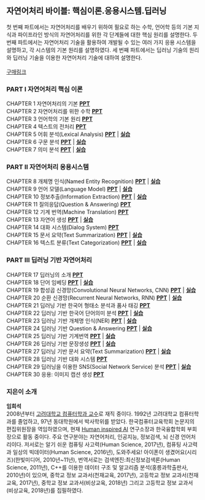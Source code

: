 ## 자연어처리 바이블: 핵심이론.응용시스템.딥러닝

첫 번째 파트에서는 자연어처리를 배우기 위하여 필요로 하는 수학, 언어학 등의 기본 지식과 파이프라인 방식의 자연어처리를 위한 각 단계들에 대한 핵심 원리를 설명한다. 두 번째 파트에서는 자연어처리 기술을 활용하여 개발될 수 있는 여러 가지 응용 시스템을 설명하고, 각 시스템의 기본 원리를 설명하였다. 세 번째 파트에서는 딥러닝 기술의 원리와 딥러닝 기술을 이용한 자연어처리 기술에 대하여 설명한다.  
<br>
[구매링크](https://www.aladin.co.kr/shop/wproduct.aspx?ItemId=233821145) 


### PART I 자연어처리 핵심 이론
CHAPTER 1 자연어처리의 기본 [**PPT**](http://drive.google.com/uc?export=view&id=1T6JX4WQVQmoicbufxaFSX-BERUuOQfWI)  <br>
CHAPTER 2 자연어처리를 위한 수학 [**PPT**](http://drive.google.com/uc?export=view&id=1lvNaQllwVQvmQGSwi0lBTxEWagG4D3aD)  <br>
CHAPTER 3 언어학의 기본 원리 [**PPT**](http://drive.google.com/uc?export=view&id=10zVqFoGs8_5yxmC3vuud1G4HOimfdcY1) <br>
CHAPTER 4 텍스트의 전처리 [**PPT**](http://drive.google.com/uc?export=view&id=1lJHyGKEx76CuUyE4C-8fc0Wgn5V3V4GX) <br>
CHAPTER 5 어휘 분석(Lexical Analysis) [**PPT**](http://drive.google.com/uc?export=view&id=1p7hSGWSDU4AgxF12i2PC-Li2YJ_jRgC1) | [**실습**](https://github.com/nlpai-lab/nlp-bible-code/tree/master/05%EC%9E%A5_%EC%96%B4%ED%9C%98%EB%B6%84%EC%84%9D)<br>
CHAPTER 6 구문 분석 [**PPT**](http://drive.google.com/uc?export=view&id=1rNlOEamyno3YzCFzSmuhvlS52nUJuFGU) | [**실습**](https://github.com/nlpai-lab/nlp-bible-code/tree/master/06%EC%9E%A5_%EC%9D%98%EC%A1%B4%EB%B6%84%EC%84%9D)<br>
CHAPTER 7 의미 분석 [**PPT**](https://drive.google.com/file/d/1LsgVOh3w1kAHFId7rvU7-XLyvst1l4FP/view?usp=sharing) | [**실습**](https://github.com/nlpai-lab/nlp-bible-code/tree/master/07%EC%9E%A5_%EC%9D%98%EB%AF%B8%EB%B6%84%EC%84%9D)<br>

### PART II 자연어처리 응용시스템
CHAPTER 8 개체명 인식(Named Entity Recognition) [**PPT**](http://drive.google.com/uc?export=view&id=11c-ZI1wLzwOyskfuco7717b8hhYinRnJ) | [**실습**](https://github.com/nlpai-lab/nlp-bible-code/tree/master/08%EC%9E%A5_%EA%B0%9C%EC%B2%B4%EB%AA%85%EC%9D%B8%EC%8B%9D)<br>
CHAPTER 9 언어 모델(Language Model) [**PPT**](https://drive.google.com/file/d/1GOtRNRrnwDWxsTVIdHpdSSO9bk-64Erl/view?usp=sharing) | [**실습**](https://github.com/nlpai-lab/nlp-bible-code/tree/master/09%EC%9E%A5_%EC%96%B8%EC%96%B4%20%EB%AA%A8%EB%8D%B8)<br>
CHAPTER 10 정보추출(Information Extraction) [**PPT**](http://drive.google.com/uc?export=view&id=1Cpe9lZQlBZ8DDp-hrnB2PO_xEmPxgdPm) | [**실습**](https://github.com/nlpai-lab/nlp-bible-code/tree/master/10%EC%9E%A5_Information%20Extraction)<br>
CHAPTER 11 질의응답(Question & Answering) [**PPT**](http://drive.google.com/uc?export=view&id=1fGF8q7WzrPSEpFB-TDEpxOFMwOL6sHJF) <br>
CHAPTER 12 기계 번역(Machine Translation) [**PPT**](http://drive.google.com/uc?export=view&id=10RUaY56RXBxoKmeBmUW-oEuY6gbXWAuV) <br>
CHAPTER 13 자연어 생성 [**PPT**](http://drive.google.com/uc?export=view&id=18D7O11M_en-dmnpdjEQG5XUPndu0Wg-j) | [**실습**](https://github.com/nlpai-lab/nlp-bible-code/tree/master/13%EC%9E%A5_%EC%9E%90%EC%97%B0%EC%96%B4%EC%83%9D%EC%84%B1)<br>
CHAPTER 14 대화 시스템(Dialog System) [**PPT**](http://drive.google.com/uc?export=view&id=1x3833rpUWLgXx-NY-SFyrTjp12ZYml_k) <br>
CHAPTER 15 문서 요약(Text Summarization) [**PPT**](http://drive.google.com/uc?export=view&id=143GqbC3oJ5G-rZ5vHdmC9cdSDt2bkx6j) | [**실습**](https://github.com/nlpai-lab/nlp-bible-code/tree/master/15%EC%9E%A5_Text%20summarization)<br>
CHAPTER 16 텍스트 분류(Text Categorization) [**PPT**](http://drive.google.com/uc?export=view&id=176M3ZsmP_-ME9FBDTYhIqf8t-RfS-SHA) | [**실습**](https://github.com/nlpai-lab/nlp-bible-code/tree/master/16%EC%9E%A5_%ED%85%8D%EC%8A%A4%ED%8A%B8%EB%B6%84%EB%A5%98)<br>

### PART III 딥러닝 기반 자연어처리
CHAPTER 17 딥러닝의 소개 [**PPT**](https://drive.google.com/file/d/1TUtPBgxGKIFCe3q_N2l88zuUelluE1Qe/view?usp=sharing) <br>
CHAPTER 18 단어 임베딩 [**PPT**](https://drive.google.com/file/d/13JjSTNA4KmEpBtX4mFBoPE60T-2Dpk8c/view?usp=sharing) | [**실습**](https://github.com/nlpai-lab/nlp-bible-code/tree/master/18%EC%9E%A5_%EB%8B%A8%EC%96%B4%20%EC%9E%84%EB%B2%A0%EB%94%A9)<br>
CHAPTER 19 합성곱 신경망(Convolutional Neural Networks, CNN) [**PPT**](https://drive.google.com/file/d/1T8eRwhPrsAZCJNR0xzGbjH0BGE-jj7t9/view?usp=sharing) | [**실습**](https://github.com/nlpai-lab/nlp-bible-code/tree/master/19%EC%9E%A5_%ED%95%A9%EC%84%B1%EA%B3%B1%EC%8B%A0%EA%B2%BD%EB%A7%9D)<br>
CHAPTER 20 순환 신경망(Recurrent Neural Networks, RNN) [**PPT**](http://drive.google.com/uc?export=view&id=1kkse2sQrzLe0UhVsXUwOBV-Ip0oF2FCK) | [**실습**](https://github.com/nlpai-lab/nlp-bible-code/tree/master/20%EC%9E%A5_%EC%88%9C%ED%99%98%EC%8B%A0%EA%B2%BD%EB%A7%9D)<br>
CHAPTER 21 딥러닝 기반 한국어 형태소 분석과 품사 태깅 [**PPT**](http://drive.google.com/uc?export=view&id=1DqPhmeezcWWUPhQY1O8OAPrbxdf_ntiY) <br>
CHAPTER 22 딥러닝 기반 한국어 단어의미 분석 [**PPT**](http://drive.google.com/uc?export=view&id=1hD5k3NKNj6spRifKzPNkSI8fS8yBf4Nb) | [**실습**](https://github.com/nlpai-lab/nlp-bible-code/tree/master/22%EC%9E%A5_%EC%8B%AC%EC%B8%B5%ED%95%99%EC%8A%B5%EC%9D%84_%EC%9D%B4%EC%9A%A9%ED%95%9C_%EC%9D%98%EB%AF%B8%EB%B6%84%EC%84%9D)<br>
CHAPTER 23 딥러닝 기반 개체명 인식(NER) [**PPT**](http://drive.google.com/uc?export=view&id=1sbRO70dLRQF2eUVQzgqUdte2bz-qoq65) | [**실습**](https://github.com/nlpai-lab/nlp-bible-code/tree/master/23%EC%9E%A5_%EB%94%A5%EB%9F%AC%EB%8B%9D%20%EA%B8%B0%EB%B0%98%20%EA%B0%9C%EC%B2%B4%EB%AA%85%20%EC%9D%B8%EC%8B%9D)<br>
CHAPTER 24 딥러닝 기반 Question & Answering [**PPT**](http://drive.google.com/uc?export=view&id=1PhHqQxPq4z3TtQa_fcntZ8BaCCp3oQTh) | [**실습**](https://github.com/nlpai-lab/nlp-bible-code/tree/master/24%EC%9E%A5_%EB%94%A5%EB%9F%AC%EB%8B%9D%20%EA%B8%B0%EB%B0%98%20Question%20%26%20%20Answering)<br>
CHAPTER 25 딥러닝 기반 기계번역 [**PPT**](https://drive.google.com/file/d/1k-BpI57r-EsgmAJ16Uu5HfyULNs9ANlD/view?usp=sharing) | [**실습**](https://github.com/nlpai-lab/nlp-bible-code/tree/master/25%EC%9E%A5_%EB%94%A5%EB%9F%AC%EB%8B%9D%20%EA%B8%B0%EB%B0%98%20%EA%B8%B0%EA%B3%84%EB%B2%88%EC%97%AD)<br>
CHAPTER 26 딥러닝 기반 문장생성 [**PPT**](https://drive.google.com/file/d/1DcutpAgoA47bFAOKO-hXOdze3AtT5mJN/view?usp=sharing) | [**실습**](https://github.com/nlpai-lab/nlp-bible-code/tree/master/26%EC%9E%A5_%EB%94%A5%EB%9F%AC%EB%8B%9D%20%EA%B8%B0%EB%B0%98%20%EB%AC%B8%EC%9E%A5%EC%83%9D%EC%84%B1)<br>
CHAPTER 27 딥러닝 기반 문서 요약(Text Summarization) [**PPT**](https://drive.google.com/file/d/1sTIywFcuRCNTAA0TLDsT_PJSRtLWPBOO/view?usp=sharing) | [**실습**](https://github.com/nlpai-lab/nlp-bible-code/tree/master/27%EC%9E%A5_%EB%94%A5%EB%9F%AC%EB%8B%9D%EA%B8%B0%EB%B0%98%20Text%20summarization)<br>
CHAPTER 28 딥러닝 기반 대화 시스템 [**PPT**](https://drive.google.com/file/d/1gt2-PSC1z3AsDgtj1MUYIVoWA2QJ7cmI/view?usp=sharing) <br>
CHAPTER 29 딥러닝을 이용한 SNS(Social Network Service) 분석 [**PPT**](https://drive.google.com/file/d/1Xa2ffh66UaJ9EKX3KhSTIX1F0URcQ3Tg/view?usp=sharing) | [**실습**](https://github.com/nlpai-lab/nlp-bible-code/tree/master/29%EC%9E%A5_%EB%94%A5%EB%9F%AC%EB%8B%9D%EC%9D%84%20%EC%9D%B4%EC%9A%A9%ED%95%9C%20SNS(Social%20Network%20Service)%20%EB%B6%84%EC%84%9D)<br>
CHAPTER 30 응용: 이미지 캡션 생성 [**PPT**](https://drive.google.com/file/d/1ovvDitI2M8pND1rJEHFI6eK8S_JPHhyE/view?usp=sharing) <br>

### 지은이 소개
**임희석**<br>
2008년부터 [고려대학교 컴퓨터학과 교수](http://cs.korea.ac.kr/cs/index.do)로 재직 중이다. 1992년 고려대학교 컴퓨터학과를 졸업하고, 97년 동대학원에서 박사학위를 받았다. 한국컴퓨터교육학회 논문지의 편집위원장을 역임하였으며, 현재 [Human inspired AI](http://hiai.co.kr/) 연구소장과 한국융합학회 부회장으로 활동 중이다.
주요 연구분야는 자연어처리, 인공지능, 정보검색, 뇌 신경 언어처리이다. 저서로는 알기 쉬운 컴퓨팅 사고력(Human Science, 2017년), 컴퓨팅 사고력과 일상의 빅데이터(Human Science, 2016년), 도와주세요! 아이폰이 생겼어요(시리즈)(한빛미디어, 2010년~11년), 번역서로는 검색엔진:최신정보검색론(Human Science, 2011년), C++를 이용한 데이터 구조 및 알고리즘 분석(홍릉과학출판사, 2010년)이 있으며, 중학교 정보 교과서(천재교육, 2017년), 고등학교 정보 교과서(천재교육, 2017년), 중학교 정보 교과서(비상교육, 2018년) 그리고 고등학교 정보 교과서(비상교육, 2018년)를 집필하였다.

